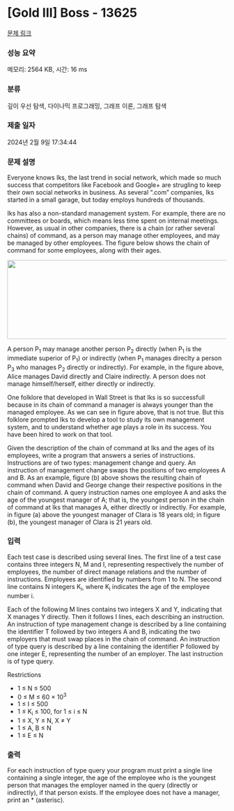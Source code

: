 # [Gold III] Boss - 13625 

[문제 링크](https://www.acmicpc.net/problem/13625) 

### 성능 요약

메모리: 2564 KB, 시간: 16 ms

### 분류

깊이 우선 탐색, 다이나믹 프로그래밍, 그래프 이론, 그래프 탐색

### 제출 일자

2024년 2월 9일 17:34:44

### 문제 설명

<p>Everyone knows Iks, the last trend in social network, which made so much success that competitors like Facebook and Google+ are strugling to keep their own social networks in business. As several “.com” companies, Iks started in a small garage, but today employs hundreds of thousands.</p>

<p>Iks has also a non-standard management system. For example, there are no committees or boards, which means less time spent on internal meetings. However, as usual in other companies, there is a chain (or rather several chains) of command, as a person may manage other employees, and may be managed by other employees. The figure below shows the chain of command for some employees, along with their ages.</p>

<p style="text-align:center"><img alt="" src="https://onlinejudgeimages.s3.amazonaws.com/problem/13625/%EC%8A%A4%ED%81%AC%EB%A6%B0%EC%83%B7%202017-01-05%20%EC%98%A4%ED%9B%84%208.35.00.png" style="height:181px; width:612px"></p>

<p>A person P<sub>1</sub> may manage another person P<sub>2</sub> directly (when P<sub>1</sub> is the immediate superior of P<sub>1</sub>) or indirectly (when P<sub>1</sub> manages direclty a person P<sub>3</sub> who manages P<sub>2</sub> directly or indirectly). For example, in the figure above, Alice manages David directly and Claire indirectly. A person does not manage himself/herself, either directly or indirectly.</p>

<p>One folklore that developed in Wall Street is that Iks is so successfull because in its chain of command a manager is always younger than the managed employee. As we can see in figure above, that is not true. But this folklore prompted Iks to develop a tool to study its own management system, and to understand whether age plays a role in its success. You have been hired to work on that tool.</p>

<p>Given the description of the chain of command at Iks and the ages of its employees, write a program that answers a series of instructions. Instructions are of two types: management change and query. An instruction of management change swaps the positions of two employees A and B. As an example, figure (b) above shows the resulting chain of command when David and George change their respective positions in the chain of command. A query instruction names one employee A and asks the age of the youngest manager of A; that is, the youngest person in the chain of command at Iks that manages A, either directly or indirectly. For example, in figure (a) above the youngest manager of Clara is 18 years old; in figure (b), the youngest manager of Clara is 21 years old.</p>

### 입력 

 <p>Each test case is described using several lines. The first line of a test case contains three integers N, M and I, representing respectively the number of employees, the number of direct manage relations and the number of instructions. Employees are identified by numbers from 1 to N. The second line contains N integers K<sub>i</sub>, where K<sub>i</sub> indicates the age of the employee number i.</p>

<p>Each of the following M lines contains two integers X and Y, indicating that X manages Y directly. Then it follows I lines, each describing an instruction. An instruction of type management change is described by a line containing the identifier T followed by two integers A and B, indicating the two employers that must swap places in the chain of command. An instruction of type query is described by a line containing the identifier P followed by one integer E, representing the number of an employer. The last instruction is of type query.</p>

<p>Restrictions</p>

<ul>
	<li>1 ≤ N ≤ 500</li>
	<li>0 ≤ M ≤ 60 × 10<sup>3</sup></li>
	<li>1 ≤ I ≤ 500</li>
	<li>1 ≤ K<sub>i</sub> ≤ 100, for 1 ≤ i ≤ N</li>
	<li>1 ≤ X, Y ≤ N, X ≠ Y</li>
	<li>1 ≤ A, B ≤ N</li>
	<li>1 ≤ E ≤ N</li>
</ul>

### 출력 

 <p>For each instruction of type query your program must print a single line containing a single integer, the age of the employee who is the youngest person that manages the employer named in the query (directly or indirectly), if that person exists. If the employee does not have a manager, print an * (asterisc).</p>


